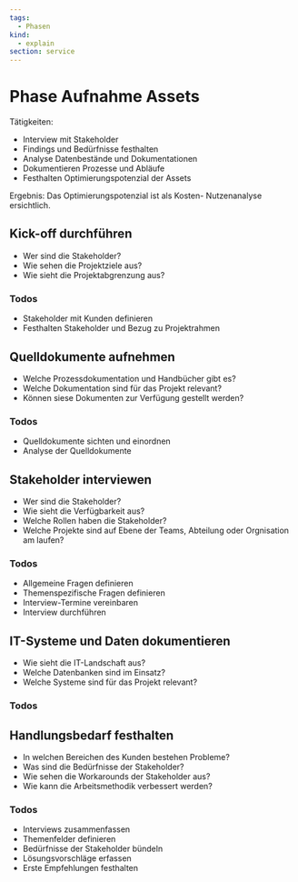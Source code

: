 ```yaml
---
tags:
  - Phasen
kind:
  - explain
section: service
---
```

# Phase Aufnahme Assets

Tätigkeiten:

* Interview mit Stakeholder
* Findings und Bedürfnisse festhalten
* Analyse Datenbestände und Dokumentationen
* Dokumentieren Prozesse und Abläufe
* Festhalten Optimierungspotenzial der Assets

Ergebnis: Das Optimierungspotenzial ist als Kosten- Nutzenanalyse ersichtlich.

## Kick-off durchführen

* Wer sind die Stakeholder?
* Wie sehen die Projektziele aus?
* Wie sieht die Projektabgrenzung aus?

### Todos

-   Stakeholder mit Kunden definieren
-   Festhalten Stakeholder und Bezug zu Projektrahmen

## Quelldokumente aufnehmen

* Welche Prozessdokumentation und Handbücher gibt es?
* Welche Dokumentation sind für das Projekt relevant?
* Können siese Dokumenten zur Verfügung gestellt werden?

### Todos

- Quelldokumente sichten und einordnen
- Analyse der Quelldokumente

## Stakeholder interviewen

* Wer sind die Stakeholder?
* Wie sieht die Verfügbarkeit aus?
* Welche Rollen haben die Stakeholder?
* Welche Projekte sind auf Ebene der Teams, Abteilung oder Orgnisation am laufen?

### Todos

-   Allgemeine Fragen definieren
-   Themenspezifische Fragen definieren
-   Interview-Termine vereinbaren
-   Interview durchführen

## IT-Systeme und Daten dokumentieren

* Wie sieht die IT-Landschaft aus?
* Welche Datenbanken sind im Einsatz?
* Welche Systeme sind für das Projekt relevant?

### Todos

## Handlungsbedarf festhalten

* In welchen Bereichen des Kunden bestehen Probleme?
* Was sind die Bedürfnisse der Stakeholder?
* Wie sehen die Workarounds der Stakeholder aus?
* Wie kann die Arbeitsmethodik verbessert werden?

### Todos

-  Interviews zusammenfassen
-  Themenfelder definieren
-  Bedürfnisse der Stakeholder bündeln
-  Lösungsvorschläge erfassen
-  Erste Empfehlungen festhalten